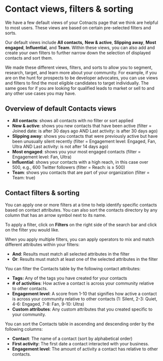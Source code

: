 # Contact views, filters & sorting

We have a few default views of your Cotnacts page that we think are helpful to most users. These views are based on certain pre-selected filters and sorts.&#x20;

Our default views include **All contacts**_**,**_ **New & active**, **Slipping away**, **Most engaged**, **Influential**, and **Team**. Within these views, you can also add and create your own filters to further narrow down the selection of displayed contacts and sort them.

We made these different views, filters, and sorts to allow you to segment, research, target, and learn more about your community. For example, if you are on the hunt for prospects to be developer advocates, you can use views and filters to find the most eligible candidates to target individually. The same goes for if you are looking for qualified leads to market or sell to and any other use cases you may have.

## Overview of default Contacts views

* **All contacts**: shows all contacts with no filter or sort applied
* **New & active**: shows you new contacts that have been active (filter = Joined date: is after 30 days ago AND Last activity: is after 30 days ago)
* **Slipping away**: shows you contacts that were previously active but have been unusually silent recently (filter = Engagement level: Engaged, Fan, Ultra AND Last activity: is not after 14 days ago)
* **Most engaged**: shows you your most engaged contacts (filter = Engagement level: Fan, Ultra)
* **Influential**: shows your contacts with a high reach, in this case over 500, e.g., 600 Twitter followers (filter = Reach: is ≥ 500)
* **Team**: shows you contacts that are part of your organization (filter = Team: true)

## Contact filters & sorting&#x20;

You can apply one or more filters at a time to help identify specific contacts based on contact attributes. You can also sort the contacts directory by any column that has an arrow symbol next to its name.

To apply a filter, click on **Filters** on the right side of the search bar and click on the filter you would like.

When you apply multiple filters, you can apply operators to mix and match different attributes within your filters:

* **And**: Results must match all selected attributes in the filter
* **Or**: Results must match at least one of the selected attributes in the filter

You can filter the Contacts table by the following contact attributes:

* **Tags:** Any of the tags you have created for your contacts
* **# of activities**: How active a contact is across your community relative to other contacts.
* **Engagement level**: A score from 1-10 that signifies how active a contact is across your community relative to other contacts (1: Silent, 2-3: Quiet, 4-6: Engaged, 7-8: Fan, 9-10: Ultra)
* **Custom attributes**: Any custom attributes that you created specific to your community.

You can sort the Contacts table in ascending and descending order by the following columns:

* **Contact**: The name of a contact (sort by alphabetical order)
* **First activity**: The first date a contact interacted with your business.
* **Engagement level**: The amount of activity a contact has relative to other contacts.
